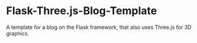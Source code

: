 # Flask-Three.js-Blog-Template
A template for a blog on the Flask framework, that also uses Three.js for 3D graphics.
